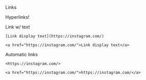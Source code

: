 Links

Hyperlinks!

Link w/ text

<pre><code>[Link display text](https://instagram.com/)</code></pre>

<pre><code>&lt;a href="https://instagram.com/"&gt;Link display text&lt;/a&gt;</code></pre>

Automatic links

<pre><code>&lt;https://instagram.com/&gt;</code></pre>

<pre><code>&lt;a href="https://instagram.com/"&gt;https://instagram.com/&lt;/a&gt;</code></pre>
